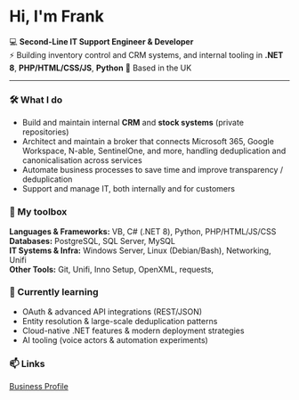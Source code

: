 # Hi, I'm Frank

💻 **Second-Line IT Support Engineer & Developer**  
⚡ Building inventory control and CRM systems, and internal tooling in **.NET 8**, **PHP/HTML/CSS/JS**, **Python**
📍 Based in the UK  

---

### 🛠️ What I do
- Build and maintain internal **CRM** and **stock systems** (private repositories)
- Architect and maintain a broker that connects Microsoft 365, Google Workspace, N-able, SentinelOne, and more, handling deduplication and canonicalisation across services  
- Automate business processes to save time and improve transparency / deduplication
- Support and manage IT, both internally and for customers

### 🧰 My toolbox
**Languages & Frameworks:** VB, C# (.NET 8), Python, PHP/HTML/JS/CSS
**Databases:** PostgreSQL, SQL Server, MySQL  
**IT Systems & Infra:** Windows Server, Linux (Debian/Bash), Networking, Unifi  
**Other Tools:** Git, Unifi, Inno Setup, OpenXML, requests, 

### 🌱 Currently learning
- OAuth & advanced API integrations (REST/JSON)  
- Entity resolution & large-scale deduplication patterns  
- Cloud-native .NET features & modern deployment strategies  
- AI tooling (voice actors & automation experiments)

### 📫 Links
[Business Profile](https://github.com/idata-frank)  
